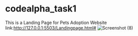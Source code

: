 # codealpha_task1
This is a Landing Page for Pets Adoption
Website link:http://127.0.0.1:5503/Landingpage.html#
![Screenshot (8)](https://github.com/Aksingh25/codealpha_task1/assets/102855178/d215b6bd-faa5-4ab2-8eb6-7810964aa923)
